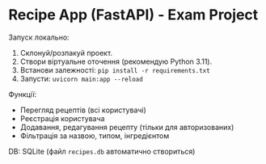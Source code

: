 # Recipe App (FastAPI) - Exam Project

Запуск локально:
1. Склонуй/розпакуй проект.
2. Створи віртуальне оточення (рекомендую Python 3.11).
3. Встанови залежності: `pip install -r requirements.txt`
4. Запусти: `uvicorn main:app --reload`

Функції:
- Перегляд рецептів (всі користувачі)
- Реєстрація користувача
- Додавання, редагування рецепту (тільки для авторизованих)
- Фільтрація за назвою, типом, інгредієнтом

DB: SQLite (файл `recipes.db` автоматично створиться)

